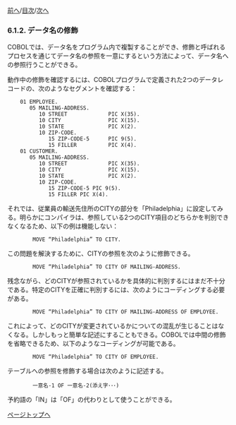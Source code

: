 <!--navi start1-->
[前へ](6-1-1.md)/[目次](https://momoko-yokogawa.github.io/opensourcecobol.github.io/markdown/TOC.html)/[次へ](6-1-3.md)
<!--navi end1-->
### 6.1.2. データ名の修飾

COBOLでは、データ名をプログラム内で複製することができ、修飾と呼ばれるプロセスを通じてデータ名の参照を一意にするという方法によって、データ名への参照行うことができる。

動作中の修飾を確認するには、COBOLプログラムで定義された2つのデータレコードの、次のようなセグメントを確認する：

```
    01 EMPLOYEE.
       05 MAILING-ADDRESS.
          10 STREET             PIC X(35).
          10 CITY               PIC X(15).
          10 STATE              PIC X(2).
          10 ZIP-CODE.
             15 ZIP-CODE-5      PIC 9(5).
             15 FILLER          PIC X(4).
    01 CUSTOMER.
       05 MAILING-ADDRESS.
          10 STREET             PIC X(35).
          10 CITY               PIC X(15).
          10 STATE              PIC X(2).
          10 ZIP-CODE.
             15 ZIP-CODE-5 PIC 9(5).
             15 FILLER PIC X(4).
```

それでは、従業員の輸送先住所のCITYの部分を「Philadelphia」に設定してみる。明らかにコンパイラは、参照している2つのCITY項目のどちらかを判別できなくなるため、以下の例は機能しない：

            MOVE “Philadelphia” TO CITY.

この問題を解決するために、CITYの参照を次のように修飾できる。

            MOVE “Philadelphia” TO CITY OF MAILING-ADDRESS.

残念ながら、どのCITYが参照されているかを具体的に判別するにはまだ不十分である。特定のCITYを正確に判別するには、次のようにコーディングする必要がある。

            MOVE “Philadelphia” TO CITY OF MAILING-ADDRESS OF EMPLOYEE.

これによって、どのCITYが変更されているかについての混乱が生じることはなくなる。しかしもっと簡単な記述にすることもできる。COBOLでは中間の修飾を省略できるため、以下のようなコーディングが可能である。

            MOVE “Philadelphia” TO CITY OF EMPLOYEE.

テーブルへの参照を修飾する場合は次のように記述する。

            一意名-1 OF 一意名-2(添え字･･･)

予約語の「IN」は「OF」の代わりとして使うことができる。

<!--navi start2-->

[ページトップへ](6-1-2.md)
<!--navi end2-->
